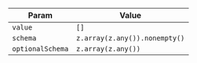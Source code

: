 | Param            | Value                         |
| ---------------- | ----------------------------- |
| `value`          | `[]`                          |
| `schema`         | `z.array(z.any()).nonempty()` |
| `optionalSchema` | `z.array(z.any())`            |
